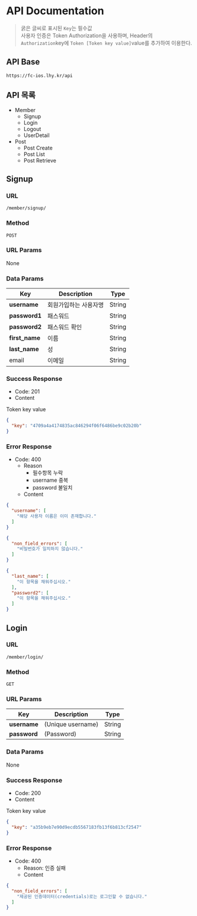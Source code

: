 # API Documentation

> 굵은 글씨로 표시된 `Key`는 필수값  
> 사용자 인증은 Token Authorization을 사용하며, Header의 `Authorization`key에 `Token [Token key value]`value를 추가하여 이용한다.

## API Base

`https://fc-ios.lhy.kr/api`

## API 목록

- Member
	- Signup
	- Login
	- Logout
	- UserDetail
- Post
	- Post Create
	- Post List
	- Post Retrieve

## Signup

### URL

`/member/signup/`

### Method

`POST`

### URL Params

None

### Data Params

Key|Description|Type
---|---|---
**username**|회원가입하는 사용자명|String
**password1**|패스워드|String
**password2**|패스워드 확인|String
**first_name**|이름|String
**last_name**|성|String
email|이메일|String

### Success Response

- Code: 201
- Content

Token key value

```json
{
  "key": "4709a4a4174835ac846294f06f6486be9c02b20b"
}
```

### Error Response

- Code: 400
	- Reason
		- 필수항목 누락
		- username 중복
		- password 불일치
	- Content

```json
{
  "username": [
    "해당 사용자 이름은 이미 존재합니다."
  ]
}
```

```json
{
  "non_field_errors": [
    "비밀번호가 일치하지 않습니다."
  ]
}
```

```json
{
  "last_name": [
    "이 항목을 채워주십시오."
  ],
  "password2": [
    "이 항목을 채워주십시오."
  ]
}
```


## Login

### URL

`/member/login/`

### Method

`GET`

### URL Params

Key			|	Description					|	Type
---			|	---						|	---
**username**	|	(Unique username)	|	String
**password**	|	(Password)			|	String

### Data Params

None

### Success Response

- Code: 200
- Content

Token key value

```json
{
  "key": "a35b9eb7e90d9ecdb5567183fb13f6b813cf2547"
}
```

### Error Response

- Code: 400
	- Reason: 인증 실패
	- Content

```json
{
  "non_field_errors": [
    "제공된 인증데이터(credentials)로는 로그인할 수 없습니다."
  ]
}
```